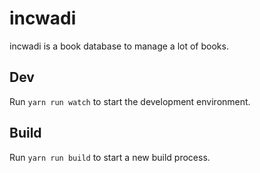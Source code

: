 # incwadi

incwadi is a book database to manage a lot of books.

## Dev

Run `yarn run watch` to start the development environment.

## Build

Run `yarn run build` to start a new build process.
